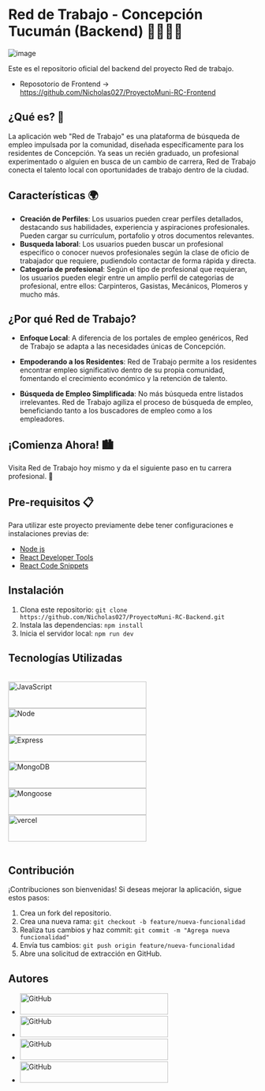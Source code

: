 # Red de Trabajo - Concepción Tucumán (Backend) 👷‍♂️👷‍♀️
![image](https://github.com/Nicholas027/ProyectoMuni-RC-Frontend/assets/95541436/34817533-3937-494a-bf9d-4a6f8363211d)

Este es el repositorio oficial del backend del proyecto Red de trabajo.
- Reposotorio de Frontend -> https://github.com/Nicholas027/ProyectoMuni-RC-Frontend

## ¿Qué es? 🤔

La aplicación web "Red de Trabajo" es una plataforma de búsqueda de empleo impulsada por la comunidad, diseñada específicamente para los residentes de Concepción. Ya seas un recién graduado, un profesional experimentado o alguien en busca de un cambio de carrera, Red de Trabajo conecta el talento local con oportunidades de trabajo dentro de la ciudad.

## Características 🌍

- **Creación de Perfiles**: Los usuarios pueden crear perfiles detallados, destacando sus habilidades, experiencia y aspiraciones profesionales. Pueden cargar su currículum, portafolio y otros documentos relevantes.
- **Busqueda laboral**: Los usuarios pueden buscar un profesional especifico o conocer nuevos profesionales según la clase de oficio de trabajador que requiere, pudiendolo contactar de forma rápida y directa.
- **Categoría de profesional**: Según el tipo de profesional que requieran, los usuarios pueden elegir entre un amplio perfil de categorias de profesional, entre ellos: Carpinteros, Gasistas, Mecánicos, Plomeros y mucho más.
                      
## ¿Por qué Red de Trabajo? 

- **Enfoque Local**: A diferencia de los portales de empleo genéricos, Red de Trabajo se adapta a las necesidades únicas de Concepción.

- **Empoderando a los Residentes**: Red de Trabajo permite a los residentes encontrar empleo significativo dentro de su propia comunidad, fomentando el crecimiento económico y la retención de talento.

- **Búsqueda de Empleo Simplificada**: No más búsqueda entre listados irrelevantes. Red de Trabajo agiliza el proceso de búsqueda de empleo, beneficiando tanto a los buscadores de empleo como a los empleadores.

## ¡Comienza Ahora! 🏙

Visita Red de Trabajo hoy mismo y da el siguiente paso en tu carrera profesional. 🚀

## Pre-requisitos 📋

Para utilizar este proyecto previamente debe tener configuraciones e instalaciones previas de:

- [Node js](https://nodejs.org/es)
- [React Developer Tools]( https://chrome.google.com/webstore/detail/react-developer-tools/fmkadmapgofadopljbjfkapdkoienihi?hl=es)
- [React Code Snippets](https://marketplace.visualstudio.com/items?itemName=xabikos.ReactSnippets)

## Instalación

1. Clona este repositorio: `git clone https://github.com/Nicholas027/ProyectoMuni-RC-Backend.git`
2. Instala las dependencias: `npm install`
3. Inicia el servidor local: `npm run dev`

## Tecnologías Utilizadas

<br/>
<div>
      <img src="https://img.shields.io/badge/JavaScript-323330?style=for-the-badge&logo=javascript&logoColor=F7DF1E" alt="JavaScript" width="280" height="54">
  <br/>
      <img src="https://img.shields.io/badge/Node%20JS-339933?style=for-the-badge&logo=nodedotjs&logoColor=white" alt="Node" width="280" height="54">
  <br/>
      <img src="https://img.shields.io/badge/Express%20JS-000000?style=for-the-badge&logo=express&logoColor=white" alt="Express" width="280" height="54">
    <br/>  
      <img src="https://img.shields.io/badge/MongoDB-47A248?style=for-the-badge&logo=mongodb&logoColor=white" alt="MongoDB" width="280" height="54">
     <br/> 
      <img src="https://img.shields.io/badge/mongoose-880000?style=for-the-badge&logo=mongoose&logoColor=white" alt="Mongoose" width="280" height="54">
   <br/>   
      <img src="https://img.shields.io/badge/Vercel-000000?style=for-the-badge&logo=vercel&logoColor=white" alt="vercel" width="280" height="54">
</div>
<br/>

## Contribución

¡Contribuciones son bienvenidas! Si deseas mejorar la aplicación, sigue estos pasos:

1. Crea un fork del repositorio.
2. Crea una nueva rama: `git checkout -b feature/nueva-funcionalidad`
3. Realiza tus cambios y haz commit: `git commit -m "Agrega nueva funcionalidad"`
4. Envía tus cambios: `git push origin feature/nueva-funcionalidad`
5. Abre una solicitud de extracción en GitHub.

## Autores

<ul>
  <li>
    <a href="https://github.com/nicholas027">
      <img src="https://img.shields.io/badge/Nicolas Saavedra-100000?style=for-the-badge&logo=github&logoColor=white" alt="GitHub" width="300" height="43">
    </a>
  </li>
  <li>
    <a href="https://github.com/andressantamarina">
      <img src="https://img.shields.io/badge/Andres Santamarina-100000?style=for-the-badge&logo=github&logoColor=white" alt="GitHub" width="300" height="43">
    </a>
  </li>
  <li>
    <a href="https://github.com/mauroarms">
      <img src="https://img.shields.io/badge/Mauro Nahuel Armas-100000?style=for-the-badge&logo=github&logoColor=white" alt="GitHub" width="300" height="43">
    </a>
  </li>
  <li>
    <a href="https://github.com/alejoh12">
      <img src="https://img.shields.io/badge/Facundo Alejo Herrera-100000?style=for-the-badge&logo=github&logoColor=white" alt="GitHub" width="300" height="43">
    </a>
  </li>
</ul>

